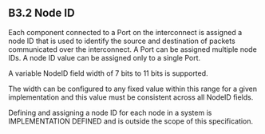 ## B3.2 Node ID

Each component connected to a Port on the interconnect is assigned a node ID that is used to identify the source and destination of packets communicated over the interconnect. A Port can be assigned multiple node IDs. A node ID value can be assigned only to a single Port.

A variable NodeID field width of 7 bits to 11 bits is supported.

The width can be configured to any fixed value within this range for a given implementation and this value must be consistent across all NodeID fields.

Defining and assigning a node ID for each node in a system is IMPLEMENTATION DEFINED and is outside the scope of this specification.